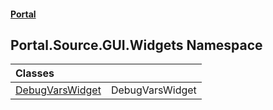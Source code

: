 #### [Portal](index.md 'index')

## Portal.Source.GUI.Widgets Namespace

| Classes | |
| :--- | :--- |
| [DebugVarsWidget](DebugVarsWidget.md 'Portal.Source.GUI.Widgets.DebugVarsWidget') | DebugVarsWidget |
